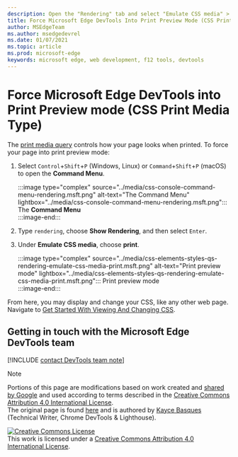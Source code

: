```yaml
---
description: Open the "Rendering" tab and select "Emulate CSS media" > "print".
title: Force Microsoft Edge DevTools Into Print Preview Mode (CSS Print Media Type)
author: MSEdgeTeam
ms.author: msedgedevrel
ms.date: 01/07/2021 
ms.topic: article
ms.prod: microsoft-edge
keywords: microsoft edge, web development, f12 tools, devtools
---
```

<!-- Copyright Kayce Basques 

   Licensed under the Apache License, Version 2.0 (the "License");
   you may not use this file except in compliance with the License.
   You may obtain a copy of the License at

       https://www.apache.org/licenses/LICENSE-2.0

   Unless required by applicable law or agreed to in writing, software
   distributed under the License is distributed on an "AS IS" BASIS,
   WITHOUT WARRANTIES OR CONDITIONS OF ANY KIND, either express or implied.
   See the License for the specific language governing permissions and
   limitations under the License.  -->

# Force Microsoft Edge DevTools into Print Preview mode (CSS Print Media Type)  

The [print media query][MDNUsingMediaQueries] controls how your page looks when printed.  To force your page into print preview mode:  

1.  Select `Control`+`Shift`+`P` \(Windows, Linux\) or `Command`+`Shift`+`P` \(macOS\) to open the **Command Menu**.  
    
    :::image type="complex" source="../media/css-console-command-menu-rendering.msft.png" alt-text="The Command Menu" lightbox="../media/css-console-command-menu-rendering.msft.png":::
       The **Command Menu**  
    :::image-end:::  
    
1.  Type `rendering`, choose **Show Rendering**, and then select `Enter`.  
1.  Under **Emulate CSS media**, choose **print**.  
    
    :::image type="complex" source="../media/css-elements-styles-qs-rendering-emulate-css-media-print.msft.png" alt-text="Print preview mode" lightbox="../media/css-elements-styles-qs-rendering-emulate-css-media-print.msft.png":::
       Print preview mode  
    :::image-end:::  
    
From here, you may display and change your CSS, like any other web page.  Navigate to [Get Started With Viewing And Changing CSS][DevToolsCSSGetStarted].  

## Getting in touch with the Microsoft Edge DevTools team  

[!INCLUDE [contact DevTools team note](../includes/contact-devtools-team-note.md)]  

<!-- links -->  

[MicrosoftEdgeDevTools]: ../../devtools-guide-chromium/index.md "Microsoft Edge (Chromium) Developer tools | Microsoft Docs"  
[DevToolsCSSGetStarted]: ./index.md "Get started with viewing and changing CSS | Microsoft Docs"  

[MDNUsingMediaQueries]: https://developer.mozilla.org/docs/Web/CSS/Media_Queries/Using_media_queries "Using media queries | MDN"  

> [!NOTE]
> Portions of this page are modifications based on work created and [shared by Google][GoogleSitePolicies] and used according to terms described in the [Creative Commons Attribution 4.0 International License][CCA4IL].  
> The original page is found [here](https://developers.google.com/web/tools/chrome-devtools/css/print-preview) and is authored by [Kayce Basques][KayceBasques] \(Technical Writer, Chrome DevTools \& Lighthouse\).  

[![Creative Commons License][CCby4Image]][CCA4IL]  
This work is licensed under a [Creative Commons Attribution 4.0 International License][CCA4IL].  

[CCA4IL]: https://creativecommons.org/licenses/by/4.0  
[CCby4Image]: https://i.creativecommons.org/l/by/4.0/88x31.png  
[GoogleSitePolicies]: https://developers.google.com/terms/site-policies  
[KayceBasques]: https://developers.google.com/web/resources/contributors/kaycebasques  
